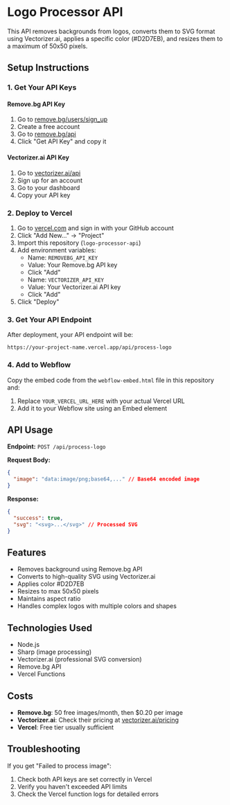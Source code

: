 # Logo Processor API

This API removes backgrounds from logos, converts them to SVG format using Vectorizer.ai, applies a specific color (#D2D7EB), and resizes them to a maximum of 50x50 pixels.

## Setup Instructions

### 1. Get Your API Keys

#### Remove.bg API Key
1. Go to [remove.bg/users/sign_up](https://www.remove.bg/users/sign_up)
2. Create a free account
3. Go to [remove.bg/api](https://www.remove.bg/api)
4. Click "Get API Key" and copy it

#### Vectorizer.ai API Key
1. Go to [vectorizer.ai/api](https://vectorizer.ai/api)
2. Sign up for an account
3. Go to your dashboard
4. Copy your API key

### 2. Deploy to Vercel

1. Go to [vercel.com](https://vercel.com) and sign in with your GitHub account
2. Click "Add New..." → "Project"
3. Import this repository (`logo-processor-api`)
4. Add environment variables:
   - Name: `REMOVEBG_API_KEY`
   - Value: Your Remove.bg API key
   - Click "Add"
   - Name: `VECTORIZER_API_KEY`
   - Value: Your Vectorizer.ai API key
   - Click "Add"
5. Click "Deploy"

### 3. Get Your API Endpoint

After deployment, your API endpoint will be:
```
https://your-project-name.vercel.app/api/process-logo
```

### 4. Add to Webflow

Copy the embed code from the `webflow-embed.html` file in this repository and:
1. Replace `YOUR_VERCEL_URL_HERE` with your actual Vercel URL
2. Add it to your Webflow site using an Embed element

## API Usage

**Endpoint:** `POST /api/process-logo`

**Request Body:**
```json
{
  "image": "data:image/png;base64,..." // Base64 encoded image
}
```

**Response:**
```json
{
  "success": true,
  "svg": "<svg>...</svg>" // Processed SVG
}
```

## Features

- Removes background using Remove.bg API
- Converts to high-quality SVG using Vectorizer.ai
- Applies color #D2D7EB
- Resizes to max 50x50 pixels
- Maintains aspect ratio
- Handles complex logos with multiple colors and shapes

## Technologies Used

- Node.js
- Sharp (image processing)
- Vectorizer.ai (professional SVG conversion)
- Remove.bg API
- Vercel Functions

## Costs

- **Remove.bg**: 50 free images/month, then $0.20 per image
- **Vectorizer.ai**: Check their pricing at [vectorizer.ai/pricing](https://vectorizer.ai/pricing)
- **Vercel**: Free tier usually sufficient

## Troubleshooting

If you get "Failed to process image":
1. Check both API keys are set correctly in Vercel
2. Verify you haven't exceeded API limits
3. Check the Vercel function logs for detailed errors
